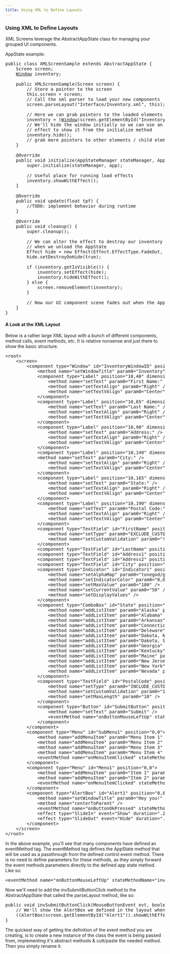 ```yaml
---
title: Using XML to Define Layouts
---
```

<h3 class="sectionedit1" id="using_xml_to_define_layouts">Using XML to Define Layouts</h3>
<div class="level3">

<p>
XML Screens leverage the AbstractAppState class for managing your grouped UI components.
</p>

<p>
AppState example:
</p>
<pre class="code java"><span class="kw1">public</span> <span class="kw1">class</span> XMLScreenSample <span class="kw1">extends</span> AbstractAppState <span class="br0">{</span>
    Screen screen<span class="sy0">;</span>
    <a href="http://www.google.com/search?hl=en&amp;q=allinurl%3Adocs.oracle.com+javase+docs+api+window"><span class="kw3">Window</span></a> inventory<span class="sy0">;</span>
 
    <span class="kw1">public</span> XMLScreenSample<span class="br0">(</span>Screen screen<span class="br0">)</span> <span class="br0">{</span>
        <span class="co1">// Store a pointer to the screen</span>
        <span class="kw1">this</span>.<span class="me1">screen</span> <span class="sy0">=</span> screen<span class="sy0">;</span>
        <span class="co1">// Call the xml parser to load your new components</span>
        screen.<span class="me1">parseLayout</span><span class="br0">(</span><span class="st0">"Interface/Inventory.xml"</span>, <span class="kw1">this</span><span class="br0">)</span><span class="sy0">;</span>
 
        <span class="co1">// Here we can grab pointers to the loaded elements</span>
        inventory <span class="sy0">=</span> <span class="br0">(</span><a href="http://www.google.com/search?hl=en&amp;q=allinurl%3Adocs.oracle.com+javase+docs+api+window"><span class="kw3">Window</span></a><span class="br0">)</span>screen.<span class="me1">getElementById</span><span class="br0">(</span><span class="st0">"InventoryWindowID"</span><span class="br0">)</span><span class="sy0">;</span>
        <span class="co1">// We'll hide the window initially so we can use an</span>
        <span class="co1">// effect to show it from the initialize method</span>
        inventory.<span class="me1">hide</span><span class="br0">(</span><span class="br0">)</span><span class="sy0">;</span>
        <span class="co1">// grab more pointers to other elements / child elements</span>
    <span class="br0">}</span>
 
    @Override
    <span class="kw1">public</span> <span class="kw4">void</span> initialize<span class="br0">(</span>AppStateManager stateManager, Application app<span class="br0">)</span> <span class="br0">{</span>
        <span class="kw1">super</span>.<span class="me1">initialize</span><span class="br0">(</span>stateManager, app<span class="br0">)</span><span class="sy0">;</span>
 
        <span class="co1">// Useful place for running load effects</span>
        inventory.<span class="me1">showWithEffect</span><span class="br0">(</span><span class="br0">)</span><span class="sy0">;</span>
    <span class="br0">}</span>
 
    @Override
    <span class="kw1">public</span> <span class="kw4">void</span> update<span class="br0">(</span><span class="kw4">float</span> tpf<span class="br0">)</span> <span class="br0">{</span>
        <span class="co1">//TODO: implement behavior during runtime</span>
    <span class="br0">}</span>
 
    @Override
    <span class="kw1">public</span> <span class="kw4">void</span> cleanup<span class="br0">(</span><span class="br0">)</span> <span class="br0">{</span>
        <span class="kw1">super</span>.<span class="me1">cleanup</span><span class="br0">(</span><span class="br0">)</span><span class="sy0">;</span>
 
        <span class="co1">// We can alter the effect to destroy our inventory window</span>
        <span class="co1">// when we unload the AppState</span>
        Effect hide <span class="sy0">=</span> <span class="kw1">new</span> Effect<span class="br0">(</span>Effect.<span class="me1">EffectType</span>.<span class="me1">FadeOut</span>, Effect.<span class="me1">EffectEvent</span>.<span class="me1">Hide</span>, 0.25f<span class="br0">)</span><span class="sy0">;</span>
        hide.<span class="me1">setDestroyOnHide</span><span class="br0">(</span><span class="kw2">true</span><span class="br0">)</span><span class="sy0">;</span>
 
        <span class="kw1">if</span> <span class="br0">(</span>inventory.<span class="me1">getIsVisible</span><span class="br0">(</span><span class="br0">)</span><span class="br0">)</span> <span class="br0">{</span>
            inventory.<span class="me1">setEffect</span><span class="br0">(</span>hide<span class="br0">)</span><span class="sy0">;</span>
            inventory.<span class="me1">hideWithEffect</span><span class="br0">(</span><span class="br0">)</span><span class="sy0">;</span>
        <span class="br0">}</span> <span class="kw1">else</span> <span class="br0">{</span>
            screen.<span class="me1">removeElement</span><span class="br0">(</span>inventory<span class="br0">)</span><span class="sy0">;</span>
        <span class="br0">}</span>
 
        <span class="co1">// Now our UI component scene fades out when the AppState in unloaded.</span>
    <span class="br0">}</span>
<span class="br0">}</span></pre>

</div>

<h4 id="a_look_at_the_xml_layout">A Look at the XML Layout</h4>
<div class="level4">

<p>
Below is a rather large XML layout with a bunch of different components, method calls, event methods, etc.  It is relative nonsense and just there to show the basic structure.
</p>
<pre class="code xml"><span class="sc3"><span class="re1">&lt;root<span class="re2">&gt;</span></span></span>
    <span class="sc3"><span class="re1">&lt;screen<span class="re2">&gt;</span></span></span>
        <span class="sc3"><span class="re1">&lt;component</span> <span class="re0">type</span>=<span class="st0">"Window"</span> <span class="re0">id</span>=<span class="st0">"InventoryWindowID"</span> <span class="re0">position</span>=<span class="st0">"15%,15%"</span> <span class="re0">dimensions</span>=<span class="st0">"70%,70%"</span><span class="re2">&gt;</span></span>
            <span class="sc3"><span class="re1">&lt;method</span> <span class="re0">name</span>=<span class="st0">"setWindowTitle"</span> <span class="re0">param0</span>=<span class="st0">"Inventory"</span> <span class="re2">/&gt;</span></span>
            <span class="sc3"><span class="re1">&lt;component</span> <span class="re0">type</span>=<span class="st0">"Label"</span> <span class="re0">position</span>=<span class="st0">"10,40"</span> <span class="re0">dimensions</span>=<span class="st0">"20%,20"</span> <span class="re2">&gt;</span></span>
                <span class="sc3"><span class="re1">&lt;method</span> <span class="re0">name</span>=<span class="st0">"setText"</span> <span class="re0">param0</span>=<span class="st0">"First Name:"</span> <span class="re2">/&gt;</span></span>
                <span class="sc3"><span class="re1">&lt;method</span> <span class="re0">name</span>=<span class="st0">"setTextAlign"</span> <span class="re0">param0</span>=<span class="st0">"Right"</span> <span class="re2">/&gt;</span></span>
                <span class="sc3"><span class="re1">&lt;method</span> <span class="re0">name</span>=<span class="st0">"setTextVAlign"</span> <span class="re0">param0</span>=<span class="st0">"Center"</span> <span class="re2">/&gt;</span></span>
            <span class="sc3"><span class="re1">&lt;/component<span class="re2">&gt;</span></span></span>
            <span class="sc3"><span class="re1">&lt;component</span> <span class="re0">type</span>=<span class="st0">"Label"</span> <span class="re0">position</span>=<span class="st0">"10,65"</span> <span class="re0">dimensions</span>=<span class="st0">"20%,20"</span> <span class="re2">&gt;</span></span>
                <span class="sc3"><span class="re1">&lt;method</span> <span class="re0">name</span>=<span class="st0">"setText"</span> <span class="re0">param0</span>=<span class="st0">"Last Name:"</span> <span class="re2">/&gt;</span></span>
                <span class="sc3"><span class="re1">&lt;method</span> <span class="re0">name</span>=<span class="st0">"setTextAlign"</span> <span class="re0">param0</span>=<span class="st0">"Right"</span> <span class="re2">/&gt;</span></span>
                <span class="sc3"><span class="re1">&lt;method</span> <span class="re0">name</span>=<span class="st0">"setTextVAlign"</span> <span class="re0">param0</span>=<span class="st0">"Center"</span> <span class="re2">/&gt;</span></span>
            <span class="sc3"><span class="re1">&lt;/component<span class="re2">&gt;</span></span></span>
            <span class="sc3"><span class="re1">&lt;component</span> <span class="re0">type</span>=<span class="st0">"Label"</span> <span class="re0">position</span>=<span class="st0">"10,90"</span> <span class="re0">dimensions</span>=<span class="st0">"20%,20"</span> <span class="re2">&gt;</span></span>
                <span class="sc3"><span class="re1">&lt;method</span> <span class="re0">name</span>=<span class="st0">"setText"</span> <span class="re0">param0</span>=<span class="st0">"Address:"</span> <span class="re2">/&gt;</span></span>
                <span class="sc3"><span class="re1">&lt;method</span> <span class="re0">name</span>=<span class="st0">"setTextAlign"</span> <span class="re0">param0</span>=<span class="st0">"Right"</span> <span class="re2">/&gt;</span></span>
                <span class="sc3"><span class="re1">&lt;method</span> <span class="re0">name</span>=<span class="st0">"setTextVAlign"</span> <span class="re0">param0</span>=<span class="st0">"Center"</span> <span class="re2">/&gt;</span></span>
            <span class="sc3"><span class="re1">&lt;/component<span class="re2">&gt;</span></span></span>
            <span class="sc3"><span class="re1">&lt;component</span> <span class="re0">type</span>=<span class="st0">"Label"</span> <span class="re0">position</span>=<span class="st0">"10,140"</span> <span class="re0">dimensions</span>=<span class="st0">"20%,20"</span> <span class="re2">&gt;</span></span>
            <span class="sc3"><span class="re1">&lt;method</span> <span class="re0">name</span>=<span class="st0">"setText"</span> <span class="re0">param0</span>=<span class="st0">"City:"</span> <span class="re2">/&gt;</span></span>
                <span class="sc3"><span class="re1">&lt;method</span> <span class="re0">name</span>=<span class="st0">"setTextAlign"</span> <span class="re0">param0</span>=<span class="st0">"Right"</span> <span class="re2">/&gt;</span></span>
                <span class="sc3"><span class="re1">&lt;method</span> <span class="re0">name</span>=<span class="st0">"setTextVAlign"</span> <span class="re0">param0</span>=<span class="st0">"Center"</span> <span class="re2">/&gt;</span></span>
            <span class="sc3"><span class="re1">&lt;/component<span class="re2">&gt;</span></span></span>
            <span class="sc3"><span class="re1">&lt;component</span> <span class="re0">type</span>=<span class="st0">"Label"</span> <span class="re0">position</span>=<span class="st0">"10,165"</span> <span class="re0">dimensions</span>=<span class="st0">"20%,20"</span> <span class="re2">&gt;</span></span>
                <span class="sc3"><span class="re1">&lt;method</span> <span class="re0">name</span>=<span class="st0">"setText"</span> <span class="re0">param0</span>=<span class="st0">"State:"</span> <span class="re2">/&gt;</span></span>
                <span class="sc3"><span class="re1">&lt;method</span> <span class="re0">name</span>=<span class="st0">"setTextAlign"</span> <span class="re0">param0</span>=<span class="st0">"Right"</span> <span class="re2">/&gt;</span></span>
                <span class="sc3"><span class="re1">&lt;method</span> <span class="re0">name</span>=<span class="st0">"setTextVAlign"</span> <span class="re0">param0</span>=<span class="st0">"Center"</span> <span class="re2">/&gt;</span></span>
            <span class="sc3"><span class="re1">&lt;/component<span class="re2">&gt;</span></span></span>
            <span class="sc3"><span class="re1">&lt;component</span> <span class="re0">type</span>=<span class="st0">"Label"</span> <span class="re0">position</span>=<span class="st0">"10,190"</span> <span class="re0">dimensions</span>=<span class="st0">"20%,20"</span> <span class="re2">&gt;</span></span>
                <span class="sc3"><span class="re1">&lt;method</span> <span class="re0">name</span>=<span class="st0">"setText"</span> <span class="re0">param0</span>=<span class="st0">"Postal Code:"</span> <span class="re2">/&gt;</span></span>
                <span class="sc3"><span class="re1">&lt;method</span> <span class="re0">name</span>=<span class="st0">"setTextAlign"</span> <span class="re0">param0</span>=<span class="st0">"Right"</span> <span class="re2">/&gt;</span></span>
                <span class="sc3"><span class="re1">&lt;method</span> <span class="re0">name</span>=<span class="st0">"setTextVAlign"</span> <span class="re0">param0</span>=<span class="st0">"Center"</span> <span class="re2">/&gt;</span></span>
            <span class="sc3"><span class="re1">&lt;/component<span class="re2">&gt;</span></span></span>
            <span class="sc3"><span class="re1">&lt;component</span> <span class="re0">type</span>=<span class="st0">"TextField"</span> <span class="re0">id</span>=<span class="st0">"FirstName"</span> <span class="re0">position</span>=<span class="st0">"25%,40"</span> <span class="re2">&gt;</span></span>
                <span class="sc3"><span class="re1">&lt;method</span> <span class="re0">name</span>=<span class="st0">"setType"</span> <span class="re0">param0</span>=<span class="st0">"EXCLUDE_CUSTOM"</span> <span class="re2">/&gt;</span></span>
                <span class="sc3"><span class="re1">&lt;method</span> <span class="re0">name</span>=<span class="st0">"setCustomValidation"</span> <span class="re0">param0</span>=<span class="st0">"!@#$%^*()"</span> <span class="re2">/&gt;</span></span>
            <span class="sc3"><span class="re1">&lt;/component<span class="re2">&gt;</span></span></span>
            <span class="sc3"><span class="re1">&lt;component</span> <span class="re0">type</span>=<span class="st0">"TextField"</span> <span class="re0">id</span>=<span class="st0">"LastName"</span> <span class="re0">position</span>=<span class="st0">"25%,65"</span> <span class="re2">/&gt;</span></span>
            <span class="sc3"><span class="re1">&lt;component</span> <span class="re0">type</span>=<span class="st0">"TextField"</span> <span class="re0">id</span>=<span class="st0">"Address1"</span> <span class="re0">position</span>=<span class="st0">"25%,90"</span> <span class="re2">/&gt;</span></span>
            <span class="sc3"><span class="re1">&lt;component</span> <span class="re0">type</span>=<span class="st0">"TextField"</span> <span class="re0">id</span>=<span class="st0">"Address2"</span> <span class="re0">position</span>=<span class="st0">"25%,115"</span> <span class="re2">/&gt;</span></span>
            <span class="sc3"><span class="re1">&lt;component</span> <span class="re0">type</span>=<span class="st0">"TextField"</span> <span class="re0">id</span>=<span class="st0">"City"</span> <span class="re0">position</span>=<span class="st0">"25%,140"</span> <span class="re2">/&gt;</span></span>
            <span class="sc3"><span class="re1">&lt;component</span> <span class="re0">type</span>=<span class="st0">"Indicator"</span> <span class="re0">id</span>=<span class="st0">"Indicator1"</span> <span class="re0">position</span>=<span class="st0">"25%,225"</span> <span class="re0">orientation</span>=<span class="st0">"HORIZONTAL"</span> <span class="re2">&gt;</span></span>
                <span class="sc3"><span class="re1">&lt;method</span> <span class="re0">name</span>=<span class="st0">"setAlphaMap"</span> <span class="re0">param0</span>=<span class="st0">"tonegod/gui/style/def/Common/Extras/indicator_am_x.png"</span> <span class="re2">/&gt;</span></span>
                <span class="sc3"><span class="re1">&lt;method</span> <span class="re0">name</span>=<span class="st0">"setIndicatorColor"</span> <span class="re0">param0</span>=<span class="st0">"0,0.65f,0,1"</span> <span class="re2">/&gt;</span></span>
                <span class="sc3"><span class="re1">&lt;method</span> <span class="re0">name</span>=<span class="st0">"setMaxValue"</span> <span class="re0">param0</span>=<span class="st0">"100"</span> <span class="re2">/&gt;</span></span>
                <span class="sc3"><span class="re1">&lt;method</span> <span class="re0">name</span>=<span class="st0">"setCurrentValue"</span> <span class="re0">param0</span>=<span class="st0">"50"</span> <span class="re2">/&gt;</span></span>
                <span class="sc3"><span class="re1">&lt;method</span> <span class="re0">name</span>=<span class="st0">"setDisplayValues"</span> <span class="re2">/&gt;</span></span>
            <span class="sc3"><span class="re1">&lt;/component<span class="re2">&gt;</span></span></span>
            <span class="sc3"><span class="re1">&lt;component</span> <span class="re0">type</span>=<span class="st0">"ComboBox"</span> <span class="re0">id</span>=<span class="st0">"State"</span> <span class="re0">position</span>=<span class="st0">"25%,165"</span> <span class="re2">&gt;</span></span>
                <span class="sc3"><span class="re1">&lt;method</span> <span class="re0">name</span>=<span class="st0">"addListItem"</span> <span class="re0">param0</span>=<span class="st0">"Alaska"</span> <span class="re0">param1</span>=<span class="st0">"Alaska"</span> <span class="re2">/&gt;</span></span>
                <span class="sc3"><span class="re1">&lt;method</span> <span class="re0">name</span>=<span class="st0">"addListItem"</span> <span class="re0">param0</span>=<span class="st0">"Alabama"</span> <span class="re0">param1</span>=<span class="st0">"Alabama"</span> <span class="re2">/&gt;</span></span>
                <span class="sc3"><span class="re1">&lt;method</span> <span class="re0">name</span>=<span class="st0">"addListItem"</span> <span class="re0">param0</span>=<span class="st0">"Arkansas"</span> <span class="re0">param1</span>=<span class="st0">"Arkansas"</span> <span class="re2">/&gt;</span></span>
                <span class="sc3"><span class="re1">&lt;method</span> <span class="re0">name</span>=<span class="st0">"addListItem"</span> <span class="re0">param0</span>=<span class="st0">"Connecticut"</span> <span class="re0">param1</span>=<span class="st0">"Connecticut"</span> <span class="re2">/&gt;</span></span>
                <span class="sc3"><span class="re1">&lt;method</span> <span class="re0">name</span>=<span class="st0">"addListItem"</span> <span class="re0">param0</span>=<span class="st0">"Deleware"</span> <span class="re0">param1</span>=<span class="st0">"Deleware"</span> <span class="re2">/&gt;</span></span>
                <span class="sc3"><span class="re1">&lt;method</span> <span class="re0">name</span>=<span class="st0">"addListItem"</span> <span class="re0">param0</span>=<span class="st0">"Dakota, North"</span> <span class="re0">param1</span>=<span class="st0">"North Dakota"</span> <span class="re2">/&gt;</span></span>
                <span class="sc3"><span class="re1">&lt;method</span> <span class="re0">name</span>=<span class="st0">"addListItem"</span> <span class="re0">param0</span>=<span class="st0">"Dakota, South"</span> <span class="re0">param1</span>=<span class="st0">"South Dakota"</span> <span class="re2">/&gt;</span></span>
                <span class="sc3"><span class="re1">&lt;method</span> <span class="re0">name</span>=<span class="st0">"addListItem"</span> <span class="re0">param0</span>=<span class="st0">"Georgia"</span> <span class="re0">param1</span>=<span class="st0">"Georgia"</span> <span class="re2">/&gt;</span></span>
                <span class="sc3"><span class="re1">&lt;method</span> <span class="re0">name</span>=<span class="st0">"addListItem"</span> <span class="re0">param0</span>=<span class="st0">"Kentucky"</span> <span class="re0">param1</span>=<span class="st0">"Kentucky"</span> <span class="re2">/&gt;</span></span>
                <span class="sc3"><span class="re1">&lt;method</span> <span class="re0">name</span>=<span class="st0">"addListItem"</span> <span class="re0">param0</span>=<span class="st0">"Maine"</span> <span class="re0">param1</span>=<span class="st0">"Maine"</span> <span class="re2">/&gt;</span></span>
                <span class="sc3"><span class="re1">&lt;method</span> <span class="re0">name</span>=<span class="st0">"addListItem"</span> <span class="re0">param0</span>=<span class="st0">"New Jersey"</span> <span class="re0">param1</span>=<span class="st0">"New Jersey"</span> <span class="re2">/&gt;</span></span>
                <span class="sc3"><span class="re1">&lt;method</span> <span class="re0">name</span>=<span class="st0">"addListItem"</span> <span class="re0">param0</span>=<span class="st0">"New York"</span> <span class="re0">param1</span>=<span class="st0">"New York"</span> <span class="re2">/&gt;</span></span>
                <span class="sc3"><span class="re1">&lt;method</span> <span class="re0">name</span>=<span class="st0">"addListItem"</span> <span class="re0">param0</span>=<span class="st0">"Nevada"</span> <span class="re0">param1</span>=<span class="st0">"Nevada"</span> <span class="re2">/&gt;</span></span>
            <span class="sc3"><span class="re1">&lt;/component<span class="re2">&gt;</span></span></span>
            <span class="sc3"><span class="re1">&lt;component</span> <span class="re0">type</span>=<span class="st0">"TextField"</span> <span class="re0">id</span>=<span class="st0">"PostalCode"</span> <span class="re0">position</span>=<span class="st0">"25%,190"</span> <span class="re2">&gt;</span></span>
                <span class="sc3"><span class="re1">&lt;method</span> <span class="re0">name</span>=<span class="st0">"setType"</span> <span class="re0">param0</span>=<span class="st0">"INCLUDE_CUSTOM"</span> <span class="re2">/&gt;</span></span>
                <span class="sc3"><span class="re1">&lt;method</span> <span class="re0">name</span>=<span class="st0">"setCustomValidation"</span> <span class="re0">param0</span>=<span class="st0">"1234567890-"</span> <span class="re2">/&gt;</span></span>
                <span class="sc3"><span class="re1">&lt;method</span> <span class="re0">name</span>=<span class="st0">"setMaxLength"</span> <span class="re0">param0</span>=<span class="st0">"10"</span> <span class="re2">/&gt;</span></span>
            <span class="sc3"><span class="re1">&lt;/component<span class="re2">&gt;</span></span></span>
            <span class="sc3"><span class="re1">&lt;component</span> <span class="re0">type</span>=<span class="st0">"Button"</span> <span class="re0">id</span>=<span class="st0">"SubmitButton"</span> <span class="re0">position</span>=<span class="st0">"75%,87%"</span> <span class="re0">dimensions</span>=<span class="st0">"23%,10%"</span> <span class="re2">&gt;</span></span>
                <span class="sc3"><span class="re1">&lt;method</span> <span class="re0">name</span>=<span class="st0">"setText"</span> <span class="re0">param0</span>=<span class="st0">"Submit"</span> <span class="re2">/&gt;</span></span>
                <span class="sc3"><span class="re1">&lt;eventMethod</span> <span class="re0">name</span>=<span class="st0">"onButtonMouseLeftUp"</span> <span class="re0">stateMethodName</span>=<span class="st0">"invSubmitButtonClick"</span> <span class="re2">/&gt;</span></span>
            <span class="sc3"><span class="re1">&lt;/component<span class="re2">&gt;</span></span></span>
        <span class="sc3"><span class="re1">&lt;/component<span class="re2">&gt;</span></span></span>
        <span class="sc3"><span class="re1">&lt;component</span> <span class="re0">type</span>=<span class="st0">"Menu"</span> <span class="re0">id</span>=<span class="st0">"SubMenu1"</span> <span class="re0">position</span>=<span class="st0">"0,0"</span><span class="re2">&gt;</span></span>
            <span class="sc3"><span class="re1">&lt;method</span> <span class="re0">name</span>=<span class="st0">"addMenuItem"</span> <span class="re0">param0</span>=<span class="st0">"Menu Item 1"</span> <span class="re0">param1</span>=<span class="st0">"1"</span> <span class="re0">param2</span>=<span class="st0">"null"</span> <span class="re2">/&gt;</span></span>
            <span class="sc3"><span class="re1">&lt;method</span> <span class="re0">name</span>=<span class="st0">"addMenuItem"</span> <span class="re0">param0</span>=<span class="st0">"Menu Item 2"</span> <span class="re0">param1</span>=<span class="st0">"2"</span> <span class="re0">param2</span>=<span class="st0">"null"</span> <span class="re0">param3</span>=<span class="st0">"true"</span> <span class="re2">/&gt;</span></span>
            <span class="sc3"><span class="re1">&lt;method</span> <span class="re0">name</span>=<span class="st0">"addMenuItem"</span> <span class="re0">param0</span>=<span class="st0">"Menu Item 3"</span> <span class="re0">param1</span>=<span class="st0">"3"</span> <span class="re0">param2</span>=<span class="st0">"null"</span> <span class="re0">param3</span>=<span class="st0">"true"</span> <span class="re0">param4</span>=<span class="st0">"true"</span> <span class="re2">/&gt;</span></span>
            <span class="sc3"><span class="re1">&lt;method</span> <span class="re0">name</span>=<span class="st0">"addMenuItem"</span> <span class="re0">param0</span>=<span class="st0">"Menu Item 4"</span> <span class="re0">param1</span>=<span class="st0">"4"</span> <span class="re0">param2</span>=<span class="st0">"null"</span> <span class="re0">param3</span>=<span class="st0">"true"</span> <span class="re0">param4</span>=<span class="st0">"true"</span> <span class="re2">/&gt;</span></span>
            <span class="sc3"><span class="re1">&lt;eventMethod</span> <span class="re0">name</span>=<span class="st0">"onMenuItemClicked"</span> <span class="re0">stateMethodName</span>=<span class="st0">"menu1click"</span> <span class="re2">/&gt;</span></span>
        <span class="sc3"><span class="re1">&lt;/component<span class="re2">&gt;</span></span></span>
        <span class="sc3"><span class="re1">&lt;component</span> <span class="re0">type</span>=<span class="st0">"Menu"</span> <span class="re0">id</span>=<span class="st0">"Menu1"</span> <span class="re0">position</span>=<span class="st0">"0,0"</span><span class="re2">&gt;</span></span>
            <span class="sc3"><span class="re1">&lt;method</span> <span class="re0">name</span>=<span class="st0">"addMenuItem"</span> <span class="re0">param0</span>=<span class="st0">"Item 1"</span> <span class="re0">param1</span>=<span class="st0">"1"</span> <span class="re0">param2</span>=<span class="st0">"SubMenu1"</span> <span class="re2">/&gt;</span></span>
            <span class="sc3"><span class="re1">&lt;method</span> <span class="re0">name</span>=<span class="st0">"addMenuItem"</span> <span class="re0">param0</span>=<span class="st0">"Item 2"</span> <span class="re0">param1</span>=<span class="st0">"2"</span> <span class="re0">param2</span>=<span class="st0">"null"</span> <span class="re0">param3</span>=<span class="st0">"true"</span> <span class="re2">/&gt;</span></span>
            <span class="sc3"><span class="re1">&lt;eventMethod</span> <span class="re0">name</span>=<span class="st0">"onMenuItemClicked"</span> <span class="re0">stateMethodName</span>=<span class="st0">"menu1click"</span> <span class="re2">/&gt;</span></span>
        <span class="sc3"><span class="re1">&lt;/component<span class="re2">&gt;</span></span></span>
        <span class="sc3"><span class="re1">&lt;component</span> <span class="re0">type</span>=<span class="st0">"AlertBox"</span> <span class="re0">id</span>=<span class="st0">"Alert1"</span> <span class="re0">position</span>=<span class="st0">"0,0"</span><span class="re2">&gt;</span></span>
            <span class="sc3"><span class="re1">&lt;method</span> <span class="re0">name</span>=<span class="st0">"setWindowTitle"</span> <span class="re0">param0</span>=<span class="st0">"Hey you!"</span> <span class="re2">/&gt;</span></span>
            <span class="sc3"><span class="re1">&lt;method</span> <span class="re0">name</span>=<span class="st0">"centerToParent"</span> <span class="re2">/&gt;</span></span>
            <span class="sc3"><span class="re1">&lt;eventMethod</span> <span class="re0">name</span>=<span class="st0">"onButtonOkPressed"</span> <span class="re0">stateMethodName</span>=<span class="st0">"alertOkClick"</span> <span class="re2">/&gt;</span></span>
            <span class="sc3"><span class="re1">&lt;effect</span> <span class="re0">type</span>=<span class="st0">"SlideIn"</span> <span class="re0">event</span>=<span class="st0">"Show"</span> <span class="re0">duration</span>=<span class="st0">".25f"</span> <span class="re0">direction</span>=<span class="st0">"Left"</span> <span class="re0">audioFile</span>=<span class="st0">"fade"</span> <span class="re0">volume</span>=<span class="st0">"1"</span> <span class="re2">/&gt;</span></span>
            <span class="sc3"><span class="re1">&lt;effect</span> <span class="re0">type</span>=<span class="st0">"SlideOut"</span> <span class="re0">event</span>=<span class="st0">"Hide"</span> <span class="re0">duration</span>=<span class="st0">".25f"</span> <span class="re0">direction</span>=<span class="st0">"Left"</span> <span class="re0">audioFile</span>=<span class="st0">"fade"</span> <span class="re2">/&gt;</span></span>
        <span class="sc3"><span class="re1">&lt;/component<span class="re2">&gt;</span></span></span>
    <span class="sc3"><span class="re1">&lt;/screen<span class="re2">&gt;</span></span></span>
<span class="sc3"><span class="re1">&lt;/root<span class="re2">&gt;</span></span></span></pre>

<p>
In the above example, you'll see that many components have defined an eventMethod tag.  The eventMethod tag defines the AppState method that will be used as a passthrough from the defined control event method.  There is no need to define parameters for these methods, as they simply forward the event methods parameters directly to the defined app state method.  Like so:
</p>
<pre class="code xml"><span class="sc3"><span class="re1">&lt;eventMethod</span> <span class="re0">name</span>=<span class="st0">"onButtonMouseLeftUp"</span> <span class="re0">stateMethodName</span>=<span class="st0">"invSubmitButtonClick"</span> <span class="re2">/&gt;</span></span></pre>

<p>
Now we'll need to add the invSubmitButtonClick method to the AbstractAppState that called the parseLayout method, like so:
</p>
<pre class="code java"><span class="kw1">public</span> <span class="kw4">void</span> invSubmitButtonClick<span class="br0">(</span>MouseButtonEvent evt, <span class="kw4">boolean</span> isToggled<span class="br0">)</span> <span class="br0">{</span>
    <span class="co1">// We'll show the AlertBox we defined in the layout when this button is clicked</span>
    <span class="br0">(</span><span class="br0">(</span>AlertBox<span class="br0">)</span>screen.<span class="me1">getElementById</span><span class="br0">(</span><span class="st0">"Alert1"</span><span class="br0">)</span><span class="br0">)</span>.<span class="me1">showWithEffect</span><span class="br0">(</span><span class="br0">)</span><span class="sy0">;</span>
<span class="br0">}</span></pre>

<p>
The quickest way of getting the definition of the event method you are creating, is to create a new instance of the class the event is being passed from, implementing it's abstract methods &amp; cutt/paste the needed method.  Then you simply rename it.
</p>

</div>
